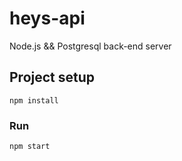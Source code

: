 # heys-api
Node.js && Postgresql back-end server
## Project setup
```
npm install
```

### Run
```
npm start
